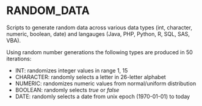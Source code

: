 # RANDOM_DATA
Scripts to generate random data across various data types (int, character, numeric, boolean, date) and langauges (Java, PHP, Python, R, SQL, SAS, VBA).

Using random number generations the following types are produced in 50 iterations:

- INT: randomizes integer values in range 1, 15
- CHARACTER: randomly selects a letter in 26-letter alphabet
- NUMERIC: randomizes numeric values from normal/uniform distribution
- BOOLEAN: randomly selects *true* or *false*
- DATE: randomly selects a date from unix epoch (1970-01-01) to today
